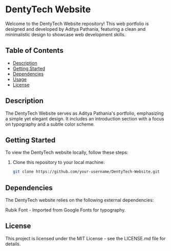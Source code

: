 # DentyTech Website

Welcome to the DentyTech Website repository! This web portfolio is designed and developed by Aditya Pathania, featuring a clean and minimalistic design to showcase web development skills.

## Table of Contents

- [Description](#description)
- [Getting Started](#getting-started)
- [Dependencies](#dependencies)
- [Usage](#usage)
- [License](#license)

## Description

The DentyTech Website serves as Aditya Pathania's portfolio, emphasizing a simple yet elegant design. It includes an introduction section with a focus on typography and a subtle color scheme.

## Getting Started

To view the DentyTech website locally, follow these steps:

1. Clone this repository to your local machine:

   ```bash
   git clone https://github.com/your-username/DentyTech-Website.git

## Dependencies 
The DentyTech website relies on the following external dependencies:

Rubik Font - Imported from Google Fonts for typography.

## License
This project is licensed under the MIT License - see the LICENSE.md file for details.
